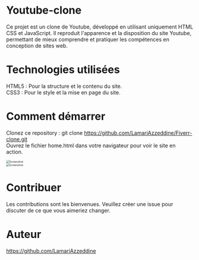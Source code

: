 # Youtube-clone
Ce projet est un clone de Youtube, développé en utilisant uniquement HTML CSS et JavaScript. Il reproduit l'apparence et la disposition du site Youtube, permettant de mieux comprendre et pratiquer les compétences en conception de sites web.

# Technologies utilisées
HTML5 : Pour la structure et le contenu du site.  
CSS3 : Pour le style et la mise en page du site.  

# Comment démarrer
Clonez ce repository : git clone https://github.com/LamariAzzeddine/Fiverr-clone.git     
Ouvrez le fichier home.html dans votre navigateur pour voir le site en action.  

<img src="Fiverr clone/Screenshot/img1.png" alt="Screenshot" style="display: block; margin: 0 auto; zoom: 50%;" />
<img src="Fiverr clone/Screenshot/img3.png" alt="Screenshot" style="display: block; margin: 0 auto; zoom: 50%;" />


# Contribuer
Les contributions sont les bienvenues. Veuillez créer une issue pour discuter de ce que vous aimeriez changer.

# Auteur
https://github.com/LamariAzzeddine
